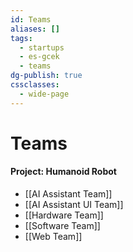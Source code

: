```yaml
---
id: Teams
aliases: []
tags:
  - startups
  - es-gcek
  - teams
dg-publish: true
cssclasses:
  - wide-page
---
```

# Teams 

#### Project: Humanoid Robot
- [[AI Assistant Team]]
- [[AI Assistant UI Team]]
- [[Hardware Team]]
- [[Software Team]]
- [[Web Team]]
